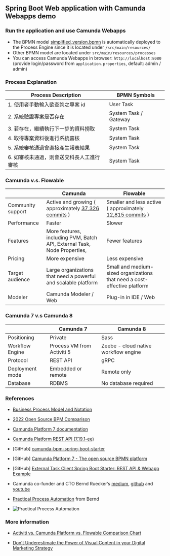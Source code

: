 ## Spring Boot Web application with Camunda Webapps demo
### Run the application and use Camunda Webapps
- The BPMN model [simplified_version.bpmn](https://github.com/aliceyyang/camunda-demo/blob/master/src/main/resources/simplified_version.bpmn) is automatically deployed to the Process Engine since it is located under `/src/main/resources/`
- Other BPMN model are located under `src/main/resources/processes`
- You can access Camunda Webapps in browser: `http://localhost:8080` (provide login/password from `application.properties`, default: admin / admin)


### Process Explanation
| Process Description                        | BPMN Symbols            |
|--------------------------------------------|-------------------------|
| 1.  使用者手動輸入欲查詢之專案 id          | User Task               |
| 2.  系統驗證專案是否存在                   | System Task / Gateway   |
| 3.  若存在，繼續執行下一步的資料撈取       | System Task             |
| 4.  取得專案資料後進行系統審核             | System Task             |
| 5.  系統審核通過會直接產生報表結果         | System Task             |
| 6.  如審核未通過，則會送交科長人工進行審核 | System Task             |


### Camunda v.s. Flowable

|                   | Camunda                                                                                  | Flowable                                                                                       |
| ----------------- | ---------------------------------------------------------------------------------------- | ---------------------------------------------------------------------------------------------- |
| Community support | Active and growing ( approximately [37,326 commits](https://www.openhub.net/p/camunda) ) | Smaller and less active ( approximately [12,815 commits](https://www.openhub.net/p/flowable) ) |
| Performance       | Faster                                                                                   | Slower                                                                                         |
| Features          | More features, including PVM, Batch API, External Task, Node Properties,                 | Fewer features                                                                                 |
| Pricing           | More expensive                                                                           | Less expensive                                                                                 |
| Target audience   | Large organizations that need a powerful and scalable platform                           | Small and medium-sized organizations that need a cost-effective platform                       |
| Modeler           | Camunda Modeler / Web                                                                    | Plug-in in IDE / Web                                                                           |

### Camunda 7 v.s Camunda 8

|                 | Camunda 7                  | Camunda 8                            |
| --------------- | -------------------------- | ------------------------------------ |
| Positioning     | Private               | Sass                           |
| Workflow Engine | Process VM from Activiti 5 | Zeebe - cloud native workflow engine |
| Protocol        | REST API                   | gRPC                                 |
| Deployment mode | Embedded or remote         | Remote only                          |
| Database        | RDBMS                      | No database required                 |


### References

-   [Business Process Model and Notation](https://zh.wikipedia.org/zh-tw/%E4%B8%9A%E5%8A%A1%E6%B5%81%E7%A8%8B%E6%A8%A1%E5%9E%8B%E5%92%8C%E6%A0%87%E8%AE%B0%E6%B3%95)
    
-   [2022 Open Source BPM Comparison](https://medium.com/capital-one-tech/2022-open-source-bpm-comparison-33b7b53e9c98)
    
-   [Camunda Platform 7 documentation](https://docs.camunda.org/manual/7.19/)
    
-   [Camunda Platform REST API (7.19.1-ee)](https://docs.camunda.org/rest/camunda-bpm-platform/7.19/)
    
-   [GitHub] [camunda-bpm-spring-boot-starter](https://github.com/camunda/camunda-bpm-platform/tree/master/spring-boot-starter)
    
-   [GitHub] [Camunda Platform 7 - The open source BPMN platform](https://github.com/camunda/camunda-bpm-platform)
    
-   [GitHub] [External Task Client Spring Boot Starter: REST API & Webapp Example](https://github.com/camunda/camunda-bpm-examples/tree/7.19/spring-boot-starter/external-task-client/loan-granting-spring-boot-webapp)
-  Camunda co-funder and CTO Bernd Ruecker’s [medium](https://medium.com/@berndruecker), [github](https://github.com/berndruecker) and [youtube](https://www.youtube.com/@berndruecker6433/videos)
- [Practical Process Automation](https://processautomationbook.com/) from Bernd
- ![Practical Process Automation](https://processautomationbook.com/images/cover-big.jpg)

### More information

-   [Activiti vs. Camunda Platform vs. Flowable Comparison Chart](https://sourceforge.net/software/compare/Activiti-vs-Camunda-vs-Flowable/)
    
-   [Don’t Underestimate the Power of Visual Content in your Digital Marketing Strategy](https://mastertcloc.unistra.fr/2019/07/22/digital-marketing-strategy/)
